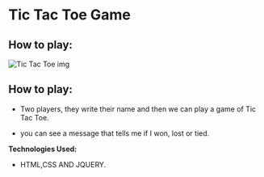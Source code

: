 
# Tic Tac Toe  Game

## How to play:

![Tic Tac Toe img](http://crystalclearfinances.com/wp-content/uploads/2016/06/3526260-Hand-drawn-tic-tac-toe-game-isolated-on-white-Stock-Photo.jpg)

## How to play:
- Two players, they write their name and then we can play a game of Tic Tac Toe.

- you can see a message that tells me if I won, lost or tied.

**Technologies Used:**
- HTML,CSS AND JQUERY.
